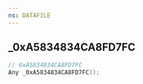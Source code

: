 ```yaml
---
ns: DATAFILE
---
```

## _0xA5834834CA8FD7FC

```c
// 0xA5834834CA8FD7FC
Any _0xA5834834CA8FD7FC();
```

